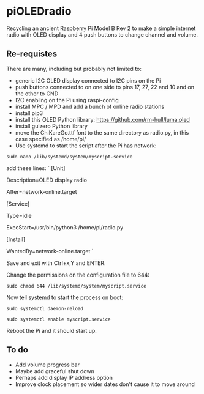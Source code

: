 # piOLEDradio

Recycling an ancient Raspberry Pi Model B Rev 2 to make a simple internet radio with OLED display and 4 push buttons to change channel and volume.

## Re-requistes
There are many, including but probably not limited to:
- generic I2C OLED display connected to I2C pins on the Pi
- push buttons connected to on one side to pins 17, 27, 22 and 10 and on the other to GND
- I2C enabling on the Pi using raspi-config
- install MPC / MPD and add a bunch of online radio stations 
- install pip3
- install this OLED Python library: https://github.com/rm-hull/luma.oled 
- install guizero Python library
- move the ChiKareGo.ttf font to the same directory as radio.py, in this case specified as /home/pi/
- Use systemd to start the script after the Pi has network:

`sudo nano /lib/systemd/system/myscript.service`

add these lines:
`
[Unit]

Description=OLED display radio

After=network-online.target

[Service]

Type=idle

ExecStart=/usr/bin/python3 /home/pi/radio.py

[Install]

WantedBy=network-online.target
`

Save and exit with Ctrl+x,Y and ENTER.

Change the permissions on the configuration file to 644:

`sudo chmod 644 /lib/systemd/system/myscript.service`

Now tell systemd to start the process on boot:

`sudo systemctl daemon-reload`

`sudo systemctl enable myscript.service`

Reboot the Pi and it should start up.

## To do
- Add volume progress bar
- Maybe add graceful shut down
- Perhaps add display IP address option
- Improve clock placement so wider dates don't cause it to move around
